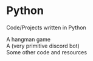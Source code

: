 # Python
Code/Projects written in Python

A hangman game<br>
A (very primitive discord bot)<br>
Some other code and resources
